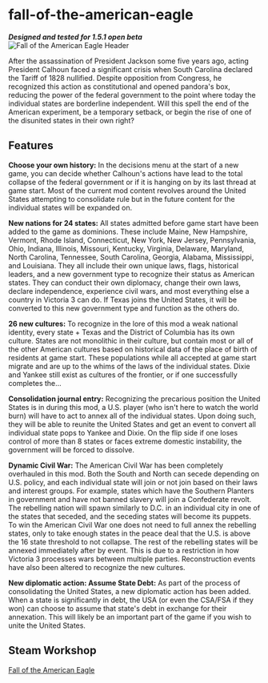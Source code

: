# fall-of-the-american-eagle
***Designed and tested for 1.5.1 open beta***
![Fall of the American Eagle Header](https://steamuserimages-a.akamaihd.net/ugc/2099297979451198590/E47035DC64939FB44B75ECCD2021DA9CBE368644/)

After the assassination of President Jackson some five years ago, acting President Calhoun faced a significant crisis when South Carolina declared the Tariff of 1828 nullified. Despite opposition from Congress, he recognized this action as constitutional and opened pandora's box, reducing the power of the federal government to the point where today the individual states are borderline independent. Will this spell the end of the American experiment, be a temporary setback, or begin the rise of one of the disunited states in their own right?

## Features
**Choose your own history:** In the decisions menu at the start of a new game, you can decide whether Calhoun's actions have lead to the total collapse of the federal government or if it is hanging on by its last thread at game start. Most of the current mod content revolves around the United States attempting to consolidate rule but in the future content for the individual states will be expanded on.

**New nations for 24 states:** All states admitted before game start have been added to the game as dominions. These include Maine, New Hampshire, Vermont, Rhode Island, Connecticut, New York, New Jersey, Pennsylvania, Ohio, Indiana, Illinois, Missouri, Kentucky, Virginia, Delaware, Maryland, North Carolina, Tennessee, South Carolina, Georgia, Alabama, Mississippi, and Louisiana. They all include their own unique laws, flags, historical leaders, and a new government type to recognize their status as American states. They can conduct their own diplomacy, change their own laws, declare independence, experience civil wars, and most everything else a country in Victoria 3 can do. If Texas joins the United States, it will be converted to this new government type and function as the others do.

**26 new cultures:** To recognize in the lore of this mod a weak national identity, every state + Texas and the District of Columbia has its own culture. States are not monolithic in their culture, but contain most or all of the other American cultures based on historical data of the place of birth of residents at game start. These populations while all accepted at game start migrate and are up to the whims of the laws of the individual states. Dixie and Yankee still exist as cultures of the frontier, or if one successfully completes the...

**Consolidation journal entry:** Recognizing the precarious position the United States is in during this mod, a U.S. player (who isn't here to watch the world burn) will have to act to annex all of the individual states. Upon doing such, they will be able to reunite the United States and get an event to convert all individual state pops to Yankee and Dixie. On the flip side if one loses control of more than 8 states or faces extreme domestic instability, the government will be forced to dissolve.

**Dynamic Civil War:** The American Civil War has been completely overhauled in this mod. Both the South and North can secede depending on U.S. policy, and each individual state will join or not join based on their laws and interest groups. For example, states which have the Southern Planters in government and have not banned slavery will join a Confederate revolt. The rebelling nation will spawn similarly to D.C. in an individual city in one of the states that seceded, and the seceding states will become its puppets. To win the American Civil War one does not need to full annex the rebelling states, only to take enough states in the peace deal that the U.S. is above the 16 state threshold to not collapse. The rest of the rebelling states will be annexed immediately after by event. This is due to a restriction in how Victoria 3 processes wars between multiple parties. Reconstruction events have also been altered to recognize the new cultures.

**New diplomatic action: Assume State Debt:** As part of the process of consolidating the United States, a new diplomatic action has been added. When a state is significantly in debt, the USA (or even the CSA/FSA if they won) can choose to assume that state's debt in exchange for their annexation. This will likely be an important part of the game if you wish to unite the United States.

## Steam Workshop
[Fall of the American Eagle](https://steamcommunity.com/sharedfiles/filedetails/?id=3048845225)